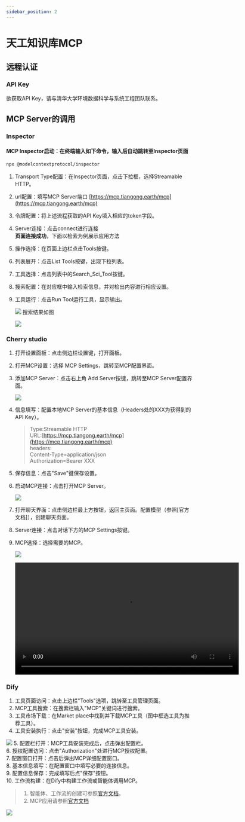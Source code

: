 ```yaml
---
sidebar_position: 2
---
```


# 天工知识库MCP

## 远程认证

### API Key

欲获取API Key，请与清华大学环境数据科学与系统工程团队联系。

## MCP Server的调用

### Inspector

#### MCP Inspector启动：在终端输入如下命令，输入后自动跳转至Inspector页面

```bash
npx @modelcontextprotocol/inspector
```

1. Transport Type配置：在Inspector页面，点击下拉框，选择Streamable HTTP。  
2. url配置：填写MCP Server端口 [https://mcp.tiangong.earth/mcp](https://mcp.tiangong.earth/mcp)
3. 令牌配置：将上述流程获取的API Key填入相应的token字段。
4. Server连接：点击connect进行连接  
        **页面连接成功**，下面以检索为例展示应用方法
5. 操作选择：在页面上边栏点击Tools按键。  
6. 列表展开：点击List Tools按键，出现下拉列表。  
7. 工具选择：点击列表中的Search_Sci_Tool按键。  
8. 搜索配置：在对应框中输入检索信息，并对检出内容进行相应设置。  
9. 工具运行：点击Run Tool运行工具，显示输出。  

    ![](img/19.png)
    搜索结果如图  

    ![](img/20.png)

### Cherry studio

1. 打开设置面板：点击侧边栏设置键，打开面板。  
2. 打开MCP设置：选择 MCP Settings，跳转至MCP配置界面。  
3. 添加MCP Server：点击右上角 Add Server按键，跳转至MCP Server配置界面。

    ![](img/6.png)

4. 信息填写：配置本地MCP Server的基本信息（Headers处的XXX为获得到的API Key）。

    >Type:Streamable HTTP  
    >URL:[https://mcp.tiangong.earth/mcp](https://mcp.tiangong.earth/mcp)  
    >headers:  
    >Content-Type=application/json  
    >Authorization=Bearer XXX

5. 保存信息：点击"Save"键保存设置。
6. 启动MCP连接：点击打开MCP Server。

    ![](img/22.png)

7. 打开聊天界面：点击侧边栏最上方按钮，返回主页面。配置模型（参照[官方文档]），创建聊天页面。  
8. Server连接：点击对话下方的MCP Settings按键。  
9. MCP选择：选择需要的MCP。

    ![](img/23.png)
  
    <video src="img/3.mp4" controls width="600">
      您的浏览器不支持视频播放。
    </video>

### Dify

1. 工具页面访问：点击上边栏"Tools"选项，跳转至工具管理页面。  
2. MCP工具搜索：在搜索栏输入"MCP"关键词进行搜索。  
3. 工具市场下载：在Market place中找到并下载MCP工具（图中框选工具为推荐工具）。  
4. 工具安装执行：点击"安装"按钮，完成MCP工具安装。  

![](img/16.png)
5. 配置栏打开：MCP工具安装完成后，点击弹出配置栏。  
6. 授权配置访问：点击"Authorization"处进行MCP授权配置。  
7. 配置窗口打开：点击后弹出MCP详细配置窗口。  
8. 基本信息填写：在配置窗口中填写必要的连接信息。  
9. 配置信息保存：完成填写后点"保存"按钮。  
10. 工作流构建：在Dify中构建工作流或智能体调用MCP。  
>
>1. 智能体、工作流的创建可参照[官方文档](https://docs.dify.ai/zh-hans/guides/application-orchestrate/creating-an-application)。
>2. MCP应用请参照[官方文档](https://docs.dify.ai/zh-hans/guides/tools/mcp)

![](img/24.png)  
